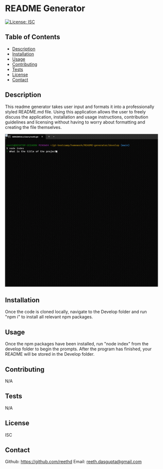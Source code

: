 # README Generator
  [![License: ISC](https://img.shields.io/badge/License-ISC-blue.svg)](https://opensource.org/licenses/ISC)

  ## Table of Contents
  - [Description](#description)
  - [Installation](#installation)
  - [Usage](#usage)
  - [Contributing](#contributing)
  - [Tests](#tests) 
  - [License](#license)
  - [Contact](#contact)

  ## Description
  This readme generator takes user input and formats it into a professionally styled README.md file. Using this application allows the user to freely discuss the application, installation and usage instructions, contribution guidelines and licensing without having to worry about formatting and creating the file themselves.
  
  ![](https://github.com/reethd/README-generator/blob/main/readme-gif.gif?raw=true)

  ## Installation
  Once the code is cloned locally, navigate to the Develop folder and run "npm i" to install all relevant npm packages.

  ## Usage
  Once the npm packages have been installed, run "node index" from the develop folder to begin the prompts. After the program has finished, your README will be stored in the Develop folder.

  ## Contributing
  N/A

  ## Tests
  N/A 

  ## License
  ISC

  ## Contact
  Github: https://github.com/reethd
  Email: reeth.dasgupta@gmail.com
